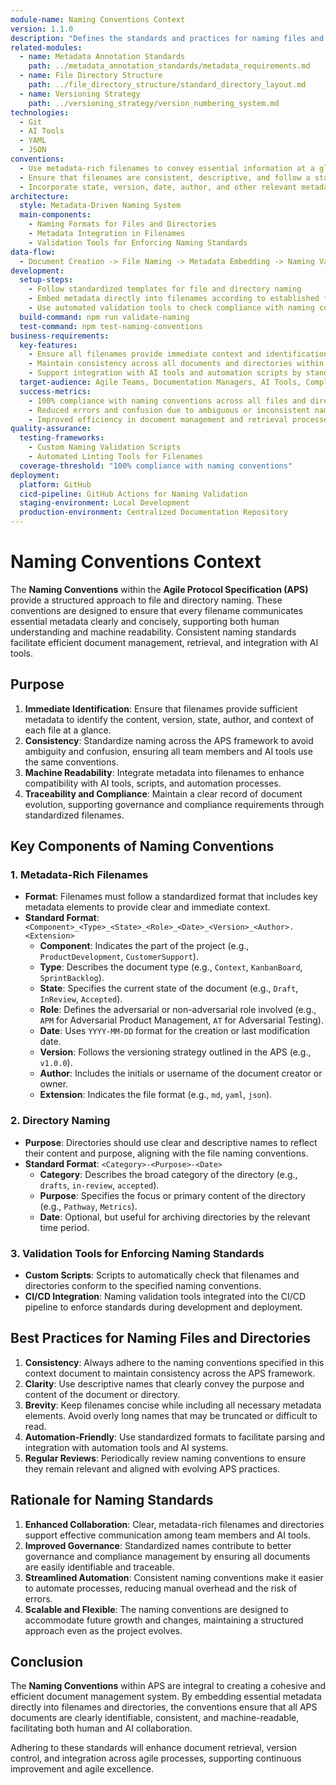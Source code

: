 ```yaml
---
module-name: Naming Conventions Context
version: 1.1.0
description: "Defines the standards and practices for naming files and directories within the Agile Protocol Specification (APS) framework. The conventions are designed to ensure clarity, consistency, and machine readability, facilitating efficient management and integration across agile processes."
related-modules:
  - name: Metadata Annotation Standards
    path: ../metadata_annotation_standards/metadata_requirements.md
  - name: File Directory Structure
    path: ../file_directory_structure/standard_directory_layout.md
  - name: Versioning Strategy
    path: ../versioning_strategy/version_numbering_system.md
technologies:
  - Git
  - AI Tools
  - YAML
  - JSON
conventions:
  - Use metadata-rich filenames to convey essential information at a glance
  - Ensure that filenames are consistent, descriptive, and follow a standardized format
  - Incorporate state, version, date, author, and other relevant metadata into filenames
architecture:
  style: Metadata-Driven Naming System
  main-components:
    - Naming Formats for Files and Directories
    - Metadata Integration in Filenames
    - Validation Tools for Enforcing Naming Standards
data-flow:
  - Document Creation -> File Naming -> Metadata Embedding -> Naming Validation -> Document Review -> Repository Management
development:
  setup-steps:
    - Follow standardized templates for file and directory naming
    - Embed metadata directly into filenames according to established formats
    - Use automated validation tools to check compliance with naming conventions
  build-command: npm run validate-naming
  test-command: npm test-naming-conventions
business-requirements:
  key-features:
    - Ensure all filenames provide immediate context and identification
    - Maintain consistency across all documents and directories within the APS
    - Support integration with AI tools and automation scripts by standardizing names
  target-audience: Agile Teams, Documentation Managers, AI Tools, Compliance Officers
  success-metrics:
    - 100% compliance with naming conventions across all files and directories
    - Reduced errors and confusion due to ambiguous or inconsistent naming
    - Improved efficiency in document management and retrieval processes
quality-assurance:
  testing-frameworks:
    - Custom Naming Validation Scripts
    - Automated Linting Tools for Filenames
  coverage-threshold: "100% compliance with naming conventions"
deployment:
  platform: GitHub
  cicd-pipeline: GitHub Actions for Naming Validation
  staging-environment: Local Development
  production-environment: Centralized Documentation Repository
---
```


# Naming Conventions Context

The **Naming Conventions** within the **Agile Protocol Specification (APS)** provide a structured approach to file and directory naming. These conventions are designed to ensure that every filename communicates essential metadata clearly and concisely, supporting both human understanding and machine readability. Consistent naming standards facilitate efficient document management, retrieval, and integration with AI tools.

## Purpose

1. **Immediate Identification**: Ensure that filenames provide sufficient metadata to identify the content, version, state, author, and context of each file at a glance.
2. **Consistency**: Standardize naming across the APS framework to avoid ambiguity and confusion, ensuring all team members and AI tools use the same conventions.
3. **Machine Readability**: Integrate metadata into filenames to enhance compatibility with AI tools, scripts, and automation processes.
4. **Traceability and Compliance**: Maintain a clear record of document evolution, supporting governance and compliance requirements through standardized filenames.

## Key Components of Naming Conventions

### 1. **Metadata-Rich Filenames**

- **Format**: Filenames must follow a standardized format that includes key metadata elements to provide clear and immediate context.  
- **Standard Format**: `<Component>_<Type>_<State>_<Role>_<Date>_<Version>_<Author>.<Extension>`
  - **Component**: Indicates the part of the project (e.g., `ProductDevelopment`, `CustomerSupport`).
  - **Type**: Describes the document type (e.g., `Context`, `KanbanBoard`, `SprintBacklog`).
  - **State**: Specifies the current state of the document (e.g., `Draft`, `InReview`, `Accepted`).
  - **Role**: Defines the adversarial or non-adversarial role involved (e.g., `APM` for Adversarial Product Management, `AT` for Adversarial Testing).
  - **Date**: Uses `YYYY-MM-DD` format for the creation or last modification date.
  - **Version**: Follows the versioning strategy outlined in the APS (e.g., `v1.0.0`).
  - **Author**: Includes the initials or username of the document creator or owner.
  - **Extension**: Indicates the file format (e.g., `md`, `yaml`, `json`).

### 2. **Directory Naming**

- **Purpose**: Directories should use clear and descriptive names to reflect their content and purpose, aligning with the file naming conventions.
- **Standard Format**: `<Category>-<Purpose>-<Date>`  
  - **Category**: Describes the broad category of the directory (e.g., `drafts`, `in-review`, `accepted`).
  - **Purpose**: Specifies the focus or primary content of the directory (e.g., `Pathway`, `Metrics`).
  - **Date**: Optional, but useful for archiving directories by the relevant time period.

### 3. **Validation Tools for Enforcing Naming Standards**

- **Custom Scripts**: Scripts to automatically check that filenames and directories conform to the specified naming conventions.
- **CI/CD Integration**: Naming validation tools integrated into the CI/CD pipeline to enforce standards during development and deployment.

## Best Practices for Naming Files and Directories

1. **Consistency**: Always adhere to the naming conventions specified in this context document to maintain consistency across the APS framework.
2. **Clarity**: Use descriptive names that clearly convey the purpose and content of the document or directory.
3. **Brevity**: Keep filenames concise while including all necessary metadata elements. Avoid overly long names that may be truncated or difficult to read.
4. **Automation-Friendly**: Use standardized formats to facilitate parsing and integration with automation tools and AI systems.
5. **Regular Reviews**: Periodically review naming conventions to ensure they remain relevant and aligned with evolving APS practices.

## Rationale for Naming Standards

1. **Enhanced Collaboration**: Clear, metadata-rich filenames and directories support effective communication among team members and AI tools.
2. **Improved Governance**: Standardized names contribute to better governance and compliance management by ensuring all documents are easily identifiable and traceable.
3. **Streamlined Automation**: Consistent naming conventions make it easier to automate processes, reducing manual overhead and the risk of errors.
4. **Scalable and Flexible**: The naming conventions are designed to accommodate future growth and changes, maintaining a structured approach even as the project evolves.

## Conclusion

The **Naming Conventions** within APS are integral to creating a cohesive and efficient document management system. By embedding essential metadata directly into filenames and directories, the conventions ensure that all APS documents are clearly identifiable, consistent, and machine-readable, facilitating both human and AI collaboration.

Adhering to these standards will enhance document retrieval, version control, and integration across agile processes, supporting continuous improvement and agile excellence.
